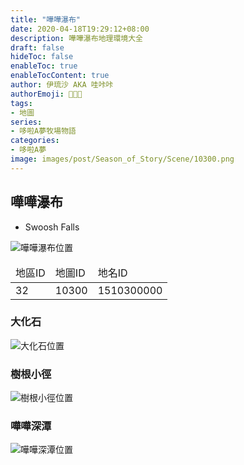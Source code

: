 ```yaml
---
title: "嘩嘩瀑布"
date: 2020-04-18T19:29:12+08:00
description: 嘩嘩瀑布地理環境大全
draft: false
hideToc: false
enableToc: true
enableTocContent: true
author: 伊琉沙 AKA 哇咔咔
authorEmoji: 👩🏿‍🚀
tags: 
- 地圖
series:
- 哆啦A夢牧場物語
categories:
- 哆啦A夢
image: images/post/Season_of_Story/Scene/10300.png
---
```

## 嘩嘩瀑布
+ Swoosh Falls

![嘩嘩瀑布位置](/images/post/Season_of_Story/Map/10300.png)
<table>
    <thead>
        <tr>
            <td>地區ID</td>
            <td>地圖ID</td>
            <td>地名ID</td>
        </tr>
    </thead>
    <tr>
            <td>32</td>
            <td>10300</td>
            <td>1510300000</td>
    </tr>
</table>

### 大化石
![大化石位置](/images/post/Season_of_Story/Map/10320.png)

### 樹根小徑
![樹根小徑位置](/images/post/Season_of_Story/Map/10330.png)

### 嘩嘩深潭
![嘩嘩深潭位置](/images/post/Season_of_Story/Map/10340.png)
